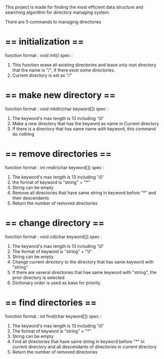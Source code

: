 This project is made for finding the most efficient data structure and 
searching algorithm for directory managing system.


There are 5 commands to managing directories


# == initialization == #
function format : void init()
spec : 
1. This function erase all existing directories and 
   leave only root directory that the name is "/", if there exist some directories.
2. Current directory is set as "/" 


# == make new directory == #
function format : void mkdir(char keyword[])
spec :
1. The keyword's max length is 13 including '\0'
2. Make a new directory that has the keyword as name in Current directory
3. If there is a directory that has same name with keyword, this command do nothing 


# == remove directories == #
function format : int rmdir(char keyword[])
spec : 
1. The keyword's max length is 13 including '\0'
2. the format of keyword is "string" + "*"  
3. String can be empty
4. Remove all directories that have same string in keyword before "*" and their descendants
5. Return the number of removed directories


# == change directory == #
function format : void cd(char keyword[])
spec :
1. The keyword's max length is 13 including '\0'
2. The format of keyword is "string" + "\t"
3. String can be empty
4. Change current directory to the directory that has same keyword with "string"
5. If there are several directories that hae same keyword with "string", 
   the prior directory is selected
6. Dictionary order is used as base for priority


# == find directories == #
function format : int find(char keyword[])
spec :
1. The keyword's max length is 13 including '\0'
2. The format of keyword is "string" + "*"
3. String can be empty
4. Find all directories that have same string in keyword before "*" in current directory and all descendants of directories in current directory
5. Return the number of removed directories



